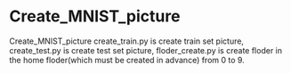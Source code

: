 # Create_MNIST_picture
Create_MNIST_picture
create_train.py is create train set picture, create_test.py is create test set picture, floder_create.py is create floder in the home floder(which must be created in advance) from 0 to 9. 
